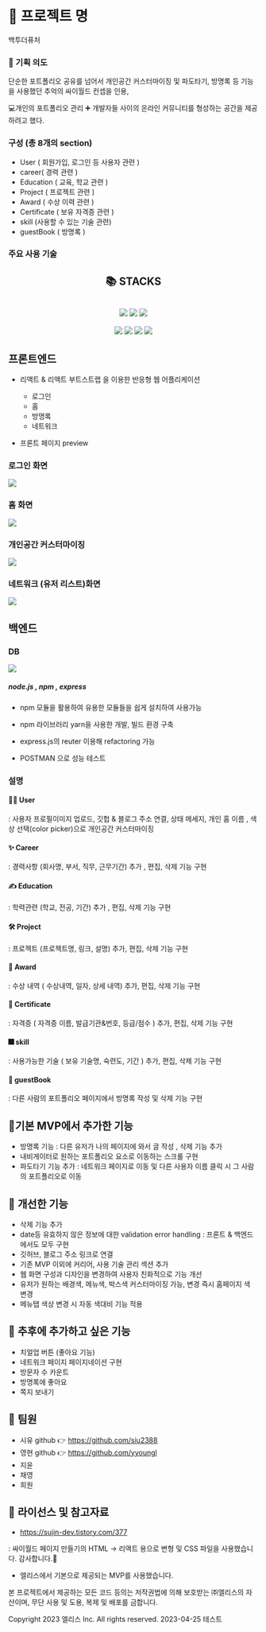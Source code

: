 # 💎 프로젝트 명

백투더퓨처

### 💎 기획 의도

단순한 포트폴리오 공유를 넘어서
개인공간 커스터마이징 및 파도타기, 방명록 등 기능을 사용했던 추억의 싸이월드 컨셉을 인용,

💻개인의 포트폴리오 관리 ➕ 개발자들 사이의 온라인 커뮤니티를 형성하는 공간을 제공하려고 했다.

### 구성 (총 8개의 section)

- User ( 회원가입, 로그인 등 사용자 관련 )
- career( 경력 관련 )
- Education ( 교육, 학교 관련 )
- Project ( 프로젝트 관련 )
- Award ( 수상 이력 관련 )
- Certificate ( 보유 자격증 관련 )
- skill (사용할 수 있는 기술 관련)
- guestBook ( 방명록 )

### 주요 사용 기술

<div align=center><h2>📚 STACKS</h2></div>
<div align="center">
  <br/>  
  <img src="https://img.shields.io/badge/javascript-F7DF1E?style=for-the-badge&logo=javascript&logoColor=black">
  <img src="https://img.shields.io/badge/bootstrap-7952B3?style=for-the-badge&logo=bootstrap&logoColor=white">
  <img src="https://img.shields.io/badge/react-61DAFB?style=for-the-badge&logo=react&logoColor=black">
  <br/>
    
  <br/>
  <img src="https://img.shields.io/badge/node.js-339933?style=for-the-badge&logo=node.js&logoColor=white">
  <img src="https://img.shields.io/badge/express.js-000000?style=for-the-badge&logo=express&logoColor=white">
  <img src="https://img.shields.io/badge/mongoDB-47A248?style=for-the-badge&logo=MongoDB&logoColor=white">
  <img src="https://img.shields.io/badge/Postman-FF6C37?style=for-the-badge&logo=Postman&logoColor=white">
  <br/>
    
</div>

## 프론트엔드

- 리액트 & 리액트 부트스트랩 을 이용한 반응형 웹 어플리케이션

  - 로그인
  - 홈
  - 방명록
  - 네트워크

- 프론트 페이지 preview

### 로그인 화면
  <img src="img/login.png" />


### 홈 화면
  <img src="img/homeview.png" />


### 개인공간 커스터마이징
  <img src="img/colorpicker.png" />


### 네트워크 (유저 리스트)화면
  <img src="img/network.png" />



## 백엔드

### DB

<img src="img/dbcollection.png">


##### node.js , npm , express

- npm 모듈을 활용하여 유용한 모듈들을 쉽게 설치하여 사용가능
- npm 라이브러리 yarn을 사용한 개발, 빌드 환경 구축
- express.js의 reuter 이용해 refactoring 가능

- POSTMAN 으로 성능 테스트

### 설명

#### 👩‍💻 User

: 사용자 프로필이미지 업로드, 깃헙 & 블로그 주소 연결, 상태 메세지, 개인 홈 이름 , 색상 선택(color picker)으로 개인공간 커스터마이징

#### ✨ Career

: 경력사항 (회사명, 부서, 직무, 근무기간) 추가 , 편집, 삭제 기능 구현

#### ✍ Education

: 학력관련 (학교, 전공, 기간) 추가 , 편집, 삭제 기능 구현

#### 🛠 Project

: 프로젝트 (프로젝트명, 링크, 설명) 추가, 편집, 삭제 기능 구현

#### 🥇 Award

: 수상 내역 ( 수상내역, 일자, 상세 내역) 추가, 편집, 삭제 기능 구현

#### 📝 Certificate

: 자격증 ( 자격증 이름, 발급기관&번호, 등급/점수 ) 추가, 편집, 삭제 기능 구현

#### 🎆 skill

: 사용가능한 기술 ( 보유 기술명, 숙련도, 기간 ) 추가, 편집, 삭제 기능 구현

#### 👭 guestBook

: 다른 사람의 포트폴리오 페이지에서 방명록 작성 및 삭제 기능 구현

## 💎기본 MVP에서 추가한 기능

- 방명록 기능 : 다른 유저가 나의 페이지에 와서 글 작성 , 삭제 기능 추가
- 내비게이터로 원하는 포트폴리오 요소로 이동하는 스크롤 구현
- 파도타기 기능 추가 : 네트워크 페이지로 이동 및 다른 사용자 이름 클릭 시 그 사람의 포트폴리오로 이동

## 💎 개선한 기능

- 삭제 기능 추가
- date등 유효하지 않은 정보에 대한 validation error handling : 프론트 & 백엔드에서도 모두 구현
- 깃허브, 블로그 주소 링크로 연결
- 기존 MVP 이외에 커리어, 사용 기술 관리 섹션 추가
- 웹 화면 구성과 디자인을 변경하여 사용자 친화적으로 기능 개선
- 유저가 원하는 배경색, 메뉴색, 박스색 커스터마이징 가능, 변경 즉시 홈페이지 색 변경
- 메뉴탭 색상 변경 시 자동 색대비 기능 적용

## 💎 추후에 추가하고 싶은 기능

- 치얼업 버튼 (좋아요 기능)
- 네트워크 페이지 페이지네이션 구현
- 방문자 수 카운트
- 방명록에 좋아요
- 쪽지 보내기

## 💎 팀원

- 시유 github 👉 https://github.com/siu2388
- 영현 github 👉 https://github.com/yyoungl
- 지윤
- 채영
- 희원

## 💎 라이선스 및 참고자료

- https://sujin-dev.tistory.com/377

: 싸이월드 페이지 만들기의 HTML -> 리액트 용으로 변형 및 CSS 파일을 사용했습니다. 감사합니다.🤞

- 엘리스에서 기본으로 제공되는 MVP를 사용했습니다.

본 프로젝트에서 제공하는 모든 코드 등의는 저작권법에 의해 보호받는 ㈜엘리스의 자산이며, 무단 사용 및 도용, 복제 및 배포를 금합니다.

Copyright 2023 엘리스 Inc. All rights reserved.
2023-04-25 테스트
